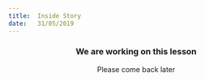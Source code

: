 ```yaml
---
title:  Inside Story
date:   31/05/2019
---
```


### <center>We are working on this lesson</center>
<center>Please come back later</center>